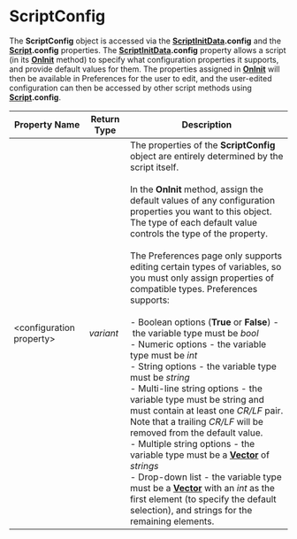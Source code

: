 # ScriptConfig

The **ScriptConfig** object is accessed via the **[ScriptInitData](scriptinitdata.md).config** and the **[Script](script.md).config** properties. The **[ScriptInitData](scriptinitdata.md).config** property allows a script (in its **[OnInit](../scripting_events/oninit.md)** method) to specify what configuration properties it supports, and provide default values for them. The properties assigned in **[OnInit](../scripting_events/oninit.md)** will then be available in Preferences for the user to edit, and the user-edited configuration can then be accessed by other script methods using **[Script](script.md).config**.  

| Property Name | Return Type | Description |
| --- | --- | --- |
| \<configuration property\> | *variant* | The properties of the **ScriptConfig** object are entirely determined by the script itself.<br /><br />In the **OnInit** method, assign the default values of any configuration properties you want to this object. The type of each default value controls the type of the property.<br /><br />The Preferences page only supports editing certain types of variables, so you must only assign properties of compatible types. Preferences supports:<br /><br />- Boolean options (**True** or **False**) - the variable type must be *bool*<br />- Numeric options - the variable type must be *int*<br />- String options - the variable type must be *string*<br />- Multi-line string options - the variable type must be string and must contain at least one *CR/LF* pair. Note that a trailing *CR/LF* will be removed from the default value.<br />- Multiple string options - the variable type must be a **[Vector](vector.md)** of *strings*<br />- Drop-down list - the variable type must be a **[Vector](vector.md)** with an *int* as the first element (to specify the default selection), and strings for the remaining elements. |

